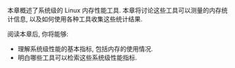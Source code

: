 本章概述了系统级的 Linux 内存性能工具. 本章将讨论这些工具可以测量的内存统计信息, 以及如何使用各种工具收集这些统计结果.

阅读本章后, 你将能够:

* 理解系统级性能的基本指标, 包括内存的使用情况.
* 明白哪些工具可以检索这些系统级性能指标.